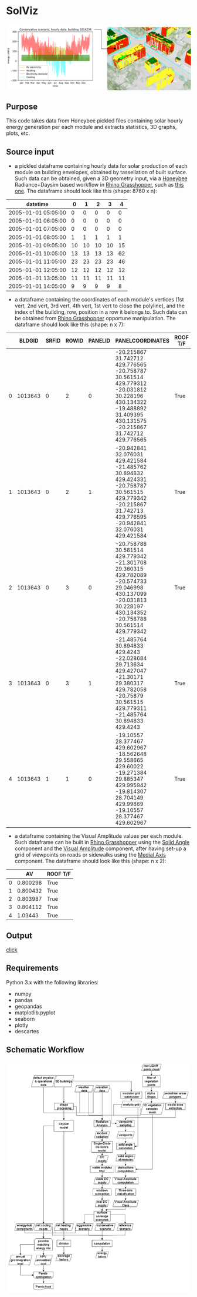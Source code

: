 # SolViz
<img src="teaser.png">

## Purpose
This code takes data from Honeybee pickled files containing solar hourly energy generation per each module and extracts statistics, 3D graphs, plots, etc.

## Source input
* a pickled dataframe containing hourly data for solar production of each module on building envelopes, obtained by tassellation of built surface. Such data can be obtained, given a 3D geometry input, via a [Honeybee](https://www.ladybug.tools/honeybee.html) Radiance+Daysim based workflow in [Rhino Grasshopper](https://www.grasshopper3d.com/), such as [this one](http://hydrashare.github.io/hydra/viewer?owner=mostaphaRoudsari&fork=hydra_1&id=Honeybee_Annual_Daylight_Simulation_Example&slide=0&scale=1&offset=0,0). The dataframe should look like this (shape: 8760 x n):

| datetime            |   0 |   1 |   2 |   3 |   4 |
|---------------------|-----|-----|-----|-----|-----|
| 2005-01-01 05:05:00 |   0 |   0 |   0 |   0 |   0 |
| 2005-01-01 06:05:00 |   0 |   0 |   0 |   0 |   0 |
| 2005-01-01 07:05:00 |   0 |   0 |   0 |   0 |   0 |
| 2005-01-01 08:05:00 |   1 |   1 |   1 |   1 |   1 |
| 2005-01-01 09:05:00 |  10 |  10 |  10 |  10 |  15 |
| 2005-01-01 10:05:00 |  13 |  13 |  13 |  13 |  62 |
| 2005-01-01 11:05:00 |  23 |  23 |  23 |  23 |  46 |
| 2005-01-01 12:05:00 |  12 |  12 |  12 |  12 |  12 |
| 2005-01-01 13:05:00 |  11 |  11 |  11 |  11 |  11 |
| 2005-01-01 14:05:00 |   9 |   9 |   9 |   9 |   8 |

* a dataframe containing the coordinates of each module's vertices (1st vert, 2nd vert, 3rd vert, 4th vert, 1st vert to close the polyline), and the index of the building, row, position in a row it belongs to. Such data can be obtained from [Rhino Grasshopper](https://www.grasshopper3d.com/) opportune manipulation. The dataframe should look like this (shape: n x 7):

|    |   BLDGID |   SRFID |   ROWID |   PANELID | PANELCOORDINATES                                                                                                                                                | ROOF T/F   |
|----|----------|---------|---------|-----------|-----------------------------------------------------------------------------------------------------------------------------------------------------------------|------------|
|  0 |  1013643 |       0 |       2 |         0 | -20.215867 31.742712 429.776565 -20.758787 30.561514 429.779312 -20.031812 30.228196 430.134322 -19.488892 31.409395 430.131575 -20.215867 31.742712 429.776565 | True       |
|  1 |  1013643 |       0 |       2 |         1 | -20.942841 32.076031 429.421584 -21.485762 30.894832 429.424331 -20.758787 30.561515 429.779342 -20.215867 31.742713 429.776595 -20.942841 32.076031 429.421584 | True       |
|  2 |  1013643 |       0 |       3 |         0 | -20.758788 30.561514 429.779342 -21.301708 29.380315 429.782089 -20.574733 29.046998 430.137099 -20.031813 30.228197 430.134352 -20.758788 30.561514 429.779342 | True       |
|  3 |  1013643 |       0 |       3 |         1 | -21.485764 30.894833 429.4243 -22.028684 29.713634 429.427047 -21.30171 29.380317 429.782058 -20.75879 30.561515 429.779311 -21.485764 30.894833 429.4243       | True       |
|  4 |  1013643 |       1 |       1 |         0 | -19.10557 28.377467 429.602967 -18.562648 29.558665 429.60022 -19.271384 29.885347 429.995942 -19.814307 28.704149 429.99869 -19.10557 28.377467 429.602967     | True       |

* a dataframe containing the Visual Amplitude values per each module. Such dataframe can be built in [Rhino Grasshopper](https://www.grasshopper3d.com/) using the [Solid Angle](https://github.com/vertragus/hydra/tree/master/Solid_Angle) component and the [Visual Amplitude](https://github.com/vertragus/hydra/tree/master/visual_amplitude) component, after having set-up a grid of viewpoints on roads or sidewalks using the [Medial Axis](https://github.com/vertragus/hydra/tree/master/medial_axis) component. The dataframe should look like this (shape: n x 2):

|                    |       AV | ROOF T/F   |
|--------------------|----------|------------|
| 0 | 0.800298 | True       |
| 1 | 0.800432 | True       |
| 2 | 0.803987 | True       |
| 3 | 0.804112 | True       |
| 4 | 1.03443  | True       |


## Output
[click](https://vertragus.github.io/SolViz/)

## Requirements
Python 3.x with the following libraries:
* numpy
* pandas
* geopandas
* matplotlib.pyplot
* seaborn
* plotly
* descartes

## Schematic Workflow
<img src="workflow.png">
